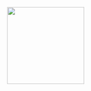 <img height="180em" src="https://github-readme-stats.vercel.app/api?username=AhnabShahin&show_icons=true&hide_border=true&&count_private=true&include_all_commits=true" />
